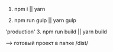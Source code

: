 1. npm i || yarn

2. npm run gulp || yarn gulp

'production'
3. npm run build || yarn build

--> готовый проект в папке /dist/